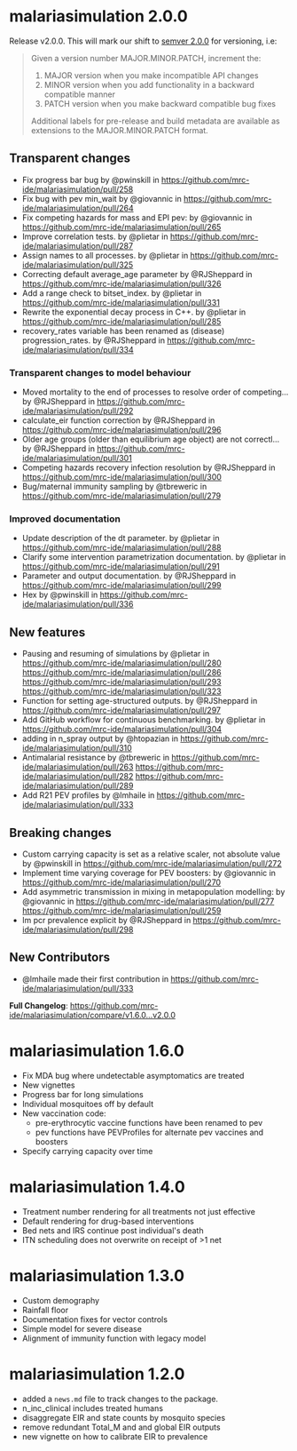 # malariasimulation 2.0.0

Release v2.0.0. This will mark our shift to [semver 2.0.0](https://semver.org/spec/v2.0.0.html) for versioning, i.e:

> Given a version number MAJOR.MINOR.PATCH, increment the:
> 
>  1. MAJOR version when you make incompatible API changes
>  2. MINOR version when you add functionality in a backward compatible manner
>  3. PATCH version when you make backward compatible bug fixes
> 
> Additional labels for pre-release and build metadata are available as extensions to the MAJOR.MINOR.PATCH format.

## Transparent changes

* Fix progress bar bug by @pwinskill in https://github.com/mrc-ide/malariasimulation/pull/258
* Fix bug with pev min_wait by @giovannic in https://github.com/mrc-ide/malariasimulation/pull/264
* Fix competing hazards for mass and EPI pev: by @giovannic in https://github.com/mrc-ide/malariasimulation/pull/265
* Improve correlation tests. by @plietar in https://github.com/mrc-ide/malariasimulation/pull/287
* Assign names to all processes. by @plietar in https://github.com/mrc-ide/malariasimulation/pull/325
* Correcting default average_age parameter by @RJSheppard in https://github.com/mrc-ide/malariasimulation/pull/326
* Add a range check to bitset_index. by @plietar in https://github.com/mrc-ide/malariasimulation/pull/331
* Rewrite the exponential decay process in C++. by @plietar in https://github.com/mrc-ide/malariasimulation/pull/285
* recovery_rates variable has been renamed as (disease) progression_rates. by @RJSheppard in https://github.com/mrc-ide/malariasimulation/pull/334

### Transparent changes to model behaviour

* Moved mortality to the end of processes to resolve order of competing… by @RJSheppard in https://github.com/mrc-ide/malariasimulation/pull/292
* calculate_eir function correction by @RJSheppard in https://github.com/mrc-ide/malariasimulation/pull/296
* Older age groups (older than equilibrium age object) are not correctl… by @RJSheppard in https://github.com/mrc-ide/malariasimulation/pull/301
* Competing hazards recovery infection resolution by @RJSheppard in https://github.com/mrc-ide/malariasimulation/pull/300
* Bug/maternal immunity sampling by @tbreweric in https://github.com/mrc-ide/malariasimulation/pull/279

### Improved documentation

* Update description of the dt parameter. by @plietar in https://github.com/mrc-ide/malariasimulation/pull/288
* Clarify some intervention parametrization documentation. by @plietar in https://github.com/mrc-ide/malariasimulation/pull/291
* Parameter and output documentation. by @RJSheppard in https://github.com/mrc-ide/malariasimulation/pull/299
* Hex by @pwinskill in https://github.com/mrc-ide/malariasimulation/pull/336

## New features

 * Pausing and resuming of simulations by @plietar in https://github.com/mrc-ide/malariasimulation/pull/280 https://github.com/mrc-ide/malariasimulation/pull/286 https://github.com/mrc-ide/malariasimulation/pull/293 https://github.com/mrc-ide/malariasimulation/pull/323
* Function for setting age-structured outputs. by @RJSheppard in https://github.com/mrc-ide/malariasimulation/pull/297
* Add GitHub workflow for continuous benchmarking. by @plietar in https://github.com/mrc-ide/malariasimulation/pull/304
* adding in n_spray output by @htopazian in https://github.com/mrc-ide/malariasimulation/pull/310
* Antimalarial resistance by @tbreweric in https://github.com/mrc-ide/malariasimulation/pull/263 https://github.com/mrc-ide/malariasimulation/pull/282 https://github.com/mrc-ide/malariasimulation/pull/289
* Add R21 PEV profiles by @lmhaile in https://github.com/mrc-ide/malariasimulation/pull/333

## Breaking changes

* Custom carrying capacity is set as a relative scaler, not absolute value by @pwinskill in https://github.com/mrc-ide/malariasimulation/pull/272
* Implement time varying coverage for PEV boosters: by @giovannic in https://github.com/mrc-ide/malariasimulation/pull/270
* Add asymmetric transmission in mixing in metapopulation modelling: by @giovannic in https://github.com/mrc-ide/malariasimulation/pull/277 https://github.com/mrc-ide/malariasimulation/pull/259
* lm pcr prevalence explicit by @RJSheppard in https://github.com/mrc-ide/malariasimulation/pull/298

## New Contributors
* @lmhaile made their first contribution in https://github.com/mrc-ide/malariasimulation/pull/333

**Full Changelog**: https://github.com/mrc-ide/malariasimulation/compare/v1.6.0...v2.0.0

# malariasimulation 1.6.0

  * Fix MDA bug where undetectable asymptomatics are treated
  * New vignettes
  * Progress bar for long simulations
  * Individual mosquitoes off by default
  * New vaccination code:
    * pre-erythrocytic vaccine functions have been renamed to pev
    * pev functions have PEVProfiles for alternate pev vaccines and boosters
  * Specify carrying capacity over time

# malariasimulation 1.4.0

  * Treatment number rendering for all treatments not just effective
  * Default rendering for drug-based interventions
  * Bed nets and IRS continue post individual's death
  * ITN scheduling does not overwrite on receipt of >1 net

# malariasimulation 1.3.0

  * Custom demography
  * Rainfall floor
  * Documentation fixes for vector controls
  * Simple model for severe disease
  * Alignment of immunity function with legacy model

# malariasimulation 1.2.0

  * added a `news.md` file to track changes to the package.
  * n_inc_clinical includes treated humans
  * disaggregate EIR and state counts by mosquito species
  * remove redundant Total_M and and global EIR outputs
  * new vignette on how to calibrate EIR to prevalence
